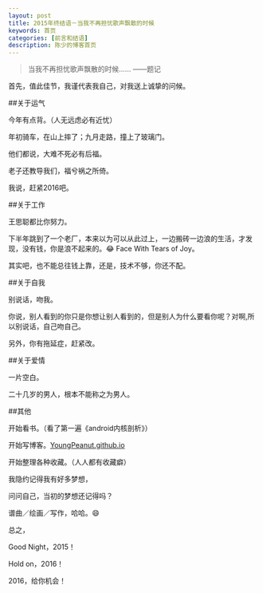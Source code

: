 ```yaml
---
layout: post
title: 2015年终结语－当我不再担忧歌声飘散的时候
keywords: 首页
categories: [前言和结语]
description: 陈少的博客首页
---
```


<div class="toc"></div>

>当我不再担忧歌声飘散的时候......
——题记


首先，值此佳节，我谨代表我自己，对我送上诚挚的问候。




##关于运气

今年有点背。（人无远虑必有近忧）


年初骑车，在山上摔了；九月走路，撞上了玻璃门。

他们都说，大难不死必有后福。

老子还教导我们，福兮祸之所倚。 

我说，赶紧2016吧。




##关于工作

王思聪都比你努力。


下半年跳到了一个老厂，本来以为可以从此过上，一边搬砖一边浪的生活，才发现，没有钱，你是浪不起来的。😂 Face With Tears of Joy。

其实吧，也不能总往钱上靠，还是，技术不够，你还不配。




##关于自我

别说话，吻我。


你说，别人看到的你只是你想让别人看到的，但是别人为什么要看你呢？对啊,所以别说话，自己吻自己。 

另外，你有拖延症，赶紧改。




##关于爱情

一片空白。


二十几岁的男人，根本不能称之为男人。




##其他

开始看书。（看了第一遍《android内核剖析》）

开始写博客。[YoungPeanut.github.io](http://youngpeanut.github.io/)

开始整理各种收藏。（人人都有收藏癖）
  
  
我隐约记得我有好多梦想，

问问自己，当初的梦想还记得吗？

谱曲／绘画／写作，哈哈。😄



总之，

Good Night，2015！

Hold on，2016！



2016，给你机会！
